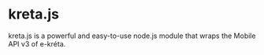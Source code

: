 # kreta.js
 kreta.js is a powerful and easy-to-use node.js module that wraps the Mobile API v3 of e-kréta.
